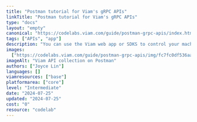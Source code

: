 ```yaml
---
title: "Postman tutorial for Viam's gRPC APIs"
linkTitle: "Postman tutorial for Viam's gRPC APIs"
type: "docs"
layout: "empty"
canonical: "https://codelabs.viam.com/guide/postman-grpc-apis/index.html"
tags: ["APIs", "app"]
description: "You can use the Viam web app or SDKS to control your machines, but you can also use Viam's gRPC APIs directly."
images:
  ["https://codelabs.viam.com/guide/postman-grpc-apis/img/fc7fc0df536aaf5d.png"]
imageAlt: "Viam API collection on Postman"
authors: ["Joyce Lin"]
languages: []
viamresources: ["base"]
platformarea: ["core"]
level: "Intermediate"
date: "2024-07-25"
updated: "2024-07-25"
cost: "0"
resource: "codelab"
---
```

